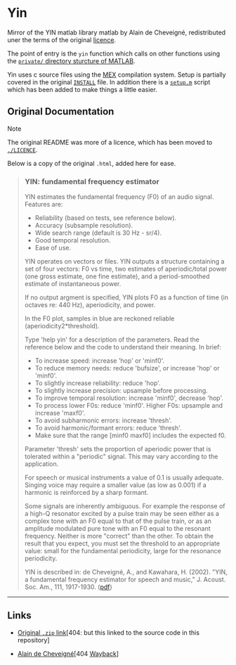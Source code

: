 # Yin

Mirror of the YIN matlab library matlab by Alain de Cheveigné, redistributed
uner the terms of the original [licence](./LICENCE).

The point of entry is the `yin` function which calls on other functions using
the [`private/` directory sturcture of
MATLAB](https://www.mathworks.com/help/matlab/matlab_prog/private-functions.html).

Yin uses c source files using the
[MEX](https://www.mathworks.com/help/matlab/ref/mex.html) compilation system.
Setup is partially covered in the original [`INSTALL`](./INSTALL) file. In
addition there is a [`setup.m`](./setup.m) script which has been added to make things a
little easier.

## Original Documentation

>[!NOTE] 
>The original README was more of a licence, which has been moved to [`./LICENCE`](./LICENCE).
>
>Below is a copy of the original `.html`,  added here for ease.


>### YIN: fundamental frequency estimator
>
>YIN estimates the fundamental frequency (F0) of an audio signal. Features are:
>
>-   Reliability (based on tests, see reference below).
>-   Accuracy (subsample resolution).
>-   Wide search range (default is 30 Hz - sr/4).
>-   Good temporal resolution.
>-   Ease of use.
>
>YIN operates on vectors or files. YIN outputs a structure containing a set of
>four vectors: F0 vs time, two estimates of aperiodic/total power (one gross
>estimate, one fine estimate), and a period-smoothed estimate of instantaneous
>power.
>
>If no output argment is specified, YIN plots F0 as a function of time (in
>octaves re: 440 Hz), aperiodicity, and power.
>
>In the F0 plot, samples in blue are reckoned reliable
>(aperiodicity2\*threshold).
>
>Type 'help yin' for a description of the parameters. Read the reference below
>and the code to understand their meaning. In brief:
>
>-   To increase speed: increase 'hop' or 'minf0'.
>-   To reduce memory needs: reduce 'bufsize', or increase 'hop' or 'minf0'.
>-   To slightly increase reliability: reduce 'hop'.
>-   To slightly increase precision: upsample before processing.
>-   To improve temporal resolution: increase 'minf0', decrease 'hop'.
>-   To process lower F0s: reduce 'minf0'. Higher F0s: upsample and increase
>    'maxf0'.
>-   To avoid subharmonic errors: increase 'thresh'.
>-   To avoid harmonic/formant errors: reduce 'thresh'.
>-   Make sure that the range \[minf0 maxf0\] includes the expected f0.
>
>Parameter 'thresh' sets the proportion of aperiodic power that is tolerated
>within a "periodic" signal. This may vary according to the application.
>
>For speech or musical instruments a value of 0.1 is usually adequate. Singing
>voice may require a smaller value (as low as 0.001) if a harmonic is reinforced
>by a sharp formant.
>
>Some signals are inherently ambiguous. For example the response of a high-Q
>resonator excited by a pulse train may be seen either as a complex tone with an
>F0 equal to that of the pulse train, or as an amplitude modulated pure tone with
>an F0 equal to the resonant frequency. Neither is more "correct" than the other.
>To obtain the result that you expect, you must set the threshold to an
>appropriate value: small for the fundamental periodicity, large for the
>resonance periodicity.
>
>YIN is described in: de Cheveigné, A., and Kawahara, H. (2002). "YIN, a
>fundamental frequency estimator for speech and music," J. Acoust. Soc. Am., 111,
>1917-1930. ([pdf](http://www.ircam.fr/pcm/cheveign/ps/yin.pdf))

------------------------------------------------------------------------
## Links

- [Original `.zip` link](http://www.ircam.fr/pcm/cheveign/sw/yin.zip)[404: but this linked to
the source code in this repository]

- [Alain de Cheveigné](http://www.ircam.fr/pcm/cheveign)[404
[Wayback](https://web.archive.org/web/20020827085543/http://www.ircam.fr/pcm/cheveign/)]
